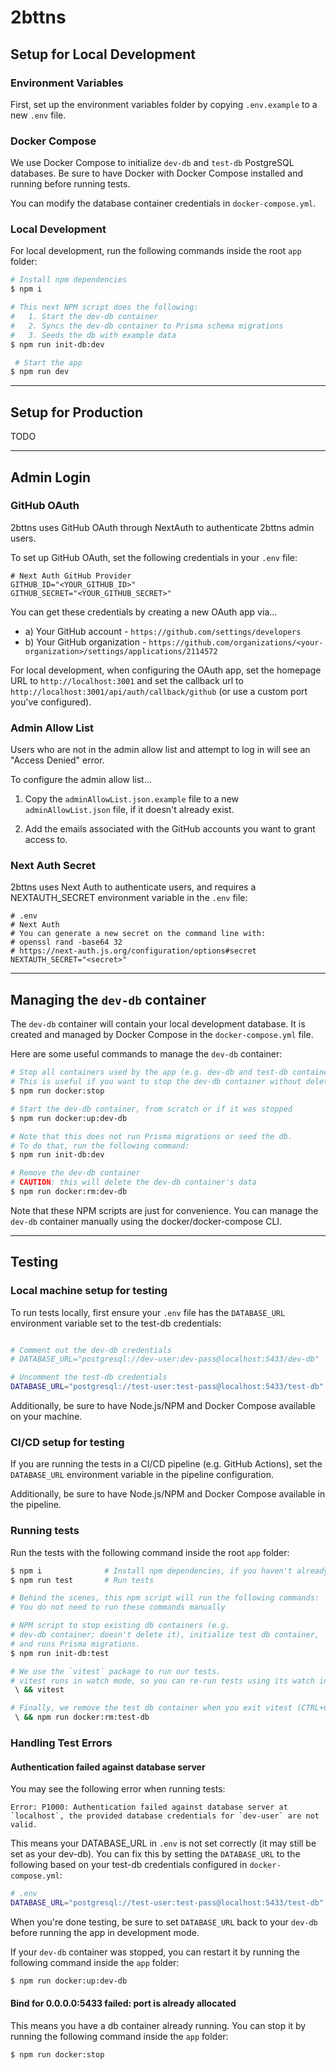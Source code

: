 # 2bttns

## Setup for Local Development

### Environment Variables

First, set up the environment variables folder by copying `.env.example` to a new `.env` file.

### Docker Compose

We use Docker Compose to initialize `dev-db` and `test-db` PostgreSQL databases. Be sure to have Docker with Docker Compose installed and running before running tests.

You can modify the database container credentials in `docker-compose.yml`.

### Local Development

For local development, run the following commands inside the root `app` folder:

```bash
# Install npm dependencies
$ npm i
```

```bash
# This next NPM script does the following:
#   1. Start the dev-db container
#   2. Syncs the dev-db container to Prisma schema migrations
#   3. Seeds the db with example data
$ npm run init-db:dev
```

```bash
 # Start the app
$ npm run dev
```

---

## Setup for Production

TODO

---

## Admin Login

### GitHub OAuth

2bttns uses GitHub OAuth through NextAuth to authenticate 2bttns admin users.

To set up GitHub OAuth, set the following credentials in your `.env` file:

```
# Next Auth GitHub Provider
GITHUB_ID="<YOUR_GITHUB_ID>"
GITHUB_SECRET="<YOUR_GITHUB_SECRET>"
```

You can get these credentials by creating a new OAuth app via...

- a) Your GitHub account - `https://github.com/settings/developers`
- b) Your GitHub organization - `https://github.com/organizations/<your-organization>/settings/applications/2114572`

For local development, when configuring the OAuth app, set the homepage URL to `http://localhost:3001` and set the callback url to `http://localhost:3001/api/auth/callback/github` (or use a custom port you've configured).

### Admin Allow List

Users who are not in the admin allow list and attempt to log in will see an "Access Denied" error.

To configure the admin allow list...

1. Copy the `adminAllowList.json.example` file to a new `adminAllowList.json` file, if it doesn't already exist.

2. Add the emails associated with the GitHub accounts you want to grant access to.

### Next Auth Secret

2bttns uses Next Auth to authenticate users, and requires a NEXTAUTH_SECRET environment variable in the `.env` file:

```
# .env
# Next Auth
# You can generate a new secret on the command line with:
# openssl rand -base64 32
# https://next-auth.js.org/configuration/options#secret
NEXTAUTH_SECRET="<secret>"
```

---

## Managing the `dev-db` container

The `dev-db` container will contain your local development database. It is created and managed by Docker Compose in the `docker-compose.yml` file.

Here are some useful commands to manage the `dev-db` container:

```bash
# Stop all containers used by the app (e.g. dev-db and test-db containers)
# This is useful if you want to stop the dev-db container without deleting it's data
$ npm run docker:stop
```

```bash
# Start the dev-db container, from scratch or if it was stopped
$ npm run docker:up:dev-db

# Note that this does not run Prisma migrations or seed the db.
# To do that, run the following command:
$ npm run init-db:dev
```

```bash
# Remove the dev-db container
# CAUTION: this will delete the dev-db container's data
$ npm run docker:rm:dev-db
```

Note that these NPM scripts are just for convenience. You can manage the `dev-db` container manually using the docker/docker-compose CLI.

---

## Testing

### Local machine setup for testing

To run tests locally, first ensure your `.env` file has the `DATABASE_URL` environment variable set to the test-db credentials:

```bash

# Comment out the dev-db credentials
# DATABASE_URL="postgresql://dev-user:dev-pass@localhost:5433/dev-db"

# Uncomment the test-db credentials
DATABASE_URL="postgresql://test-user:test-pass@localhost:5433/test-db"

```

Additionally, be sure to have Node.js/NPM and Docker Compose available on your machine.

### CI/CD setup for testing

If you are running the tests in a CI/CD pipeline (e.g. GitHub Actions), set the `DATABASE_URL` environment variable in the pipeline configuration.

Additionally, be sure to have Node.js/NPM and Docker Compose available in the pipeline.

### Running tests

Run the tests with the following command inside the root `app` folder:

```bash
$ npm i              # Install npm dependencies, if you haven't already
$ npm run test       # Run tests

# Behind the scenes, this npm script will run the following commands:
# You do not need to run these commands manually

# NPM script to stop existing db containers (e.g.
# dev-db container; doesn't delete it), initialize test db container,
# and runs Prisma migrations.
$ npm run init-db:test

# We use the `vitest` package to run our tests.
# vitest runs in watch mode, so you can re-run tests using its watch interface
 \ && vitest

# Finally, we remove the test db container when you exit vitest (CTRL+C)
 \ && npm run docker:rm:test-db
```

### Handling Test Errors

#### Authentication failed against database server

You may see the following error when running tests:

```
Error: P1000: Authentication failed against database server at `localhost`, the provided database credentials for `dev-user` are not valid.
```

This means your DATABASE_URL in `.env` is not set correctly (it may still be set as your dev-db). You can fix this by setting the `DATABASE_URL` to the following based on your test-db credentials configured in `docker-compose.yml`:

```bash
# .env
DATABASE_URL="postgresql://test-user:test-pass@localhost:5433/test-db"
```

When you're done testing, be sure to set `DATABASE_URL` back to your `dev-db` before running the app in development mode.

If your `dev-db` container was stopped, you can restart it by running the following command inside the `app` folder:

```bash
$ npm run docker:up:dev-db
```

#### Bind for 0.0.0.0:5433 failed: port is already allocated

This means you have a db container already running. You can stop it by running the following command inside the `app` folder:

```bash
$ npm run docker:stop
```
